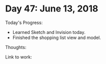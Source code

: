 # Day 47: June 13, 2018

Today's Progress: 
- Learned Sketch and Invision today.
- Finished the shopping list view and model.


Thoughts: 

Link to work: 